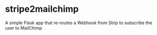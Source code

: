 stripe2mailchimp
================

A simple Flask app that re-routes a Webhook from Strip to subscribe the user to MailChimp
